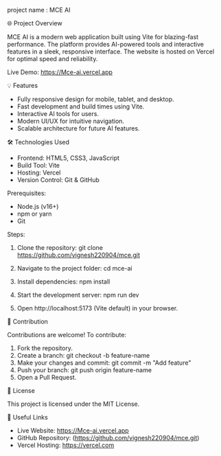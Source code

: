 project name : MCE AI

🌐 Project Overview

MCE AI is a modern web application built using Vite for blazing-fast performance.
The platform provides AI-powered tools and interactive features in a sleek, responsive interface.
The website is hosted on Vercel for optimal speed and reliability.

Live Demo: https://Mce-ai.vercel.app


💡 Features

- Fully responsive design for mobile, tablet, and desktop.
- Fast development and build times using Vite.
- Interactive AI tools for users.
- Modern UI/UX for intuitive navigation.
- Scalable architecture for future AI features.


🛠️ Technologies Used

- Frontend: HTML5, CSS3, JavaScript
- Build Tool: Vite
- Hosting: Vercel
- Version Control: Git & GitHub



Prerequisites:
- Node.js (v16+)
- npm or yarn
- Git

Steps:
1. Clone the repository:
   git clone 
https://github.com/vignesh220904/mce.git
2. Navigate to the project folder:
   cd mce-ai

3. Install dependencies:
   npm install

4. Start the development server:
   npm run dev

5. Open http://localhost:5173 (Vite default) in your browser.



🤝 Contribution

Contributions are welcome! To contribute:
1. Fork the repository.
2. Create a branch:
   git checkout -b feature-name
3. Make your changes and commit:
   git commit -m "Add feature"
4. Push your branch:
   git push origin feature-name
5. Open a Pull Request.


📄 License

This project is licensed under the MIT License.


🔗 Useful Links

- Live Website: https://Mce-ai.vercel.app
- GitHub Repository: (https://github.com/vignesh220904/mce.git)
- Vercel Hosting: https://vercel.com
